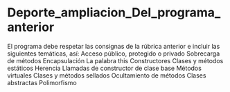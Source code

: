 # Deporte_ampliacion_Del_programa_anterior
El programa debe respetar las consignas de la rúbrica anterior e incluir las siguientes temáticas, así: 
Acceso público, 
protegido o privado 
Sobrecarga de métodos 
Encapsulación 
La palabra this 
Constructores Clases y métodos estáticos 
Herencia 
Llamadas de constructor de clase base 
Métodos virtuales 
Clases y métodos sellados 
Ocultamiento de métodos 
Clases abstractas Polimorfismo 
